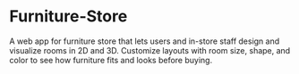 # Furniture-Store
A web app for furniture store that lets users and in-store staff design and visualize rooms in 2D and 3D. Customize layouts with room size, shape, and color to see how furniture fits and looks before buying.
